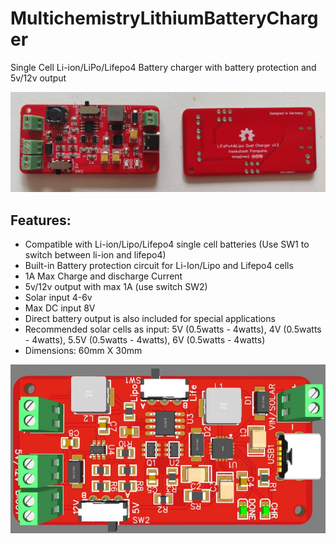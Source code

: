 # MultichemistryLithiumBatteryCharger
Single Cell Li-ion/LiPo/Lifepo4 Battery charger with battery protection and 5v/12v output

![Final PCB Hardware](final_pcb_pic.jpg) 

## Features:
* Compatible with Li-ion/Lipo/Lifepo4 single cell batteries (Use SW1 to switch between li-ion and lifepo4)
* Built-in Battery protection circuit for Li-Ion/Lipo and Lifepo4 cells
* 1A Max Charge and discharge Current
* 5v/12v output with max 1A (use switch SW2)
* Solar input 4-6v 
* Max DC input 8V
* Direct battery output is also included for special applications
* Recommended solar cells as input: 5V (0.5watts - 4watts), 4V (0.5watts - 4watts), 5.5V (0.5watts - 4watts), 6V (0.5watts - 4watts)
* Dimensions: 60mm X 30mm

![3d view](pcb_mockup.jpg) 

